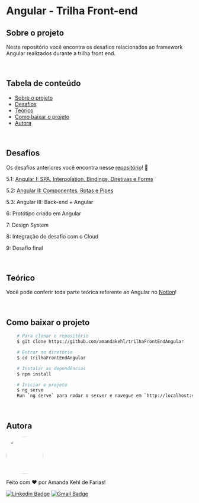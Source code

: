 # Angular - Trilha Front-end 

## **Sobre o projeto**

Neste repositório você encontra os desafios relacionados ao framework Angular realizados durante a trilha front end. 

<br />

## **Tabela de conteúdo**
<!--ts-->
   * [Sobre o projeto](#sobre-o-projeto)
   * [Desafios](#desafios)
   * [Teórico](#teórico)
   * [Como baixar o projeto](#como-baixar-o-projeto)
   * [Autora](#autora)
<!--te-->

<br />

## **Desafios**

Os desafios anteriores você encontra nesse [repositório](https://github.com/amandakehl/trilhaFrontEnd)! 👾

5.1: [Angular I: SPA, Interpolation, Bindings, Diretivas e Forms](https://github.com/amandakehl/trilhaFrontEnd/tree/main/DesafioCinco-Angular/DesafioCinco-Um)

5.2: [Angular II: Componentes, Rotas e Pipes](https://github.com/amandakehl/trilhaFrontEnd/tree/main/DesafioCinco-Angular/DesafioCinco-Dois)

5.3: Angular III: Back-end + Angular 

6: Protótipo criado em Angular

7: Design System

8: Integração do desafio com o Cloud 

9: Desafio final 

<br />

## **Teórico** 
Você pode conferir toda parte teórica referente ao Angular no [Notion](https://tremendous-cinema-114.notion.site/Trilha-0b2b01f81d0b4aadbee6f0753565aac5)! 

<br />

## **Como baixar o projeto**

```bash
    # Para clonar o repositório 
    $ git clone https://github.com/amandakehl/trilhaFrontEndAngular 

    # Entrar no diretório 
    $ cd trilhaFrontEndAngular

    # Instalar as dependências 
    $ npm install 

    # Iniciar o projeto 
    $ ng serve
    Run `ng serve` para rodar o server e navegue em `http://localhost:4200/`
```

<br />

## **Autora**

<a href="https://github.com/akfarias">
 <img style="border-radius: 50%;" src="https://avatars.githubusercontent.com/u/73315527?v=4" width="100px;" alt=""/>
 <br />
</a>

Feito com ❤️ por Amanda Kehl de Farias!

[![Linkedin Badge](https://img.shields.io/badge/-Amanda-blue?style=flat-square&logo=Linkedin&logoColor=white&link=https://www.linkedin.com/in/akfarias/)](https://www.linkedin.com/in/akfarias/) 
[![Gmail Badge](https://img.shields.io/badge/-amandakehldefarias@hotmail.com-c14438?style=flat-square&logo=Gmail&logoColor=white&link=mailto:amandakehldefarias@gmail.com)](mailto:amandakehldefarias@hotmail.com)
